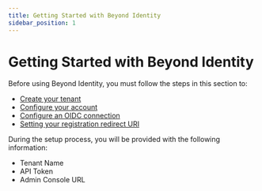 ```yaml
---
title: Getting Started with Beyond Identity
sidebar_position: 1
---
```


Getting Started with Beyond Identity
===============

Before using Beyond Identity, you must follow the steps in this section to:

* [Create your tenant](/docs/secure-work/getting-started/create-tenant)
* [Configure your account](/docs/secure-work/getting-started/account-configuration)
* [Configure an OIDC connection](/docs/secure-work/getting-started/oidc-configuration)
* [Setting your registration redirect URI](/docs/secure-work/getting-started/registration-redirect-uri)


During the setup process, you will be provided with the following information:

*   Tenant Name
*   API Token
*   Admin Console URL

